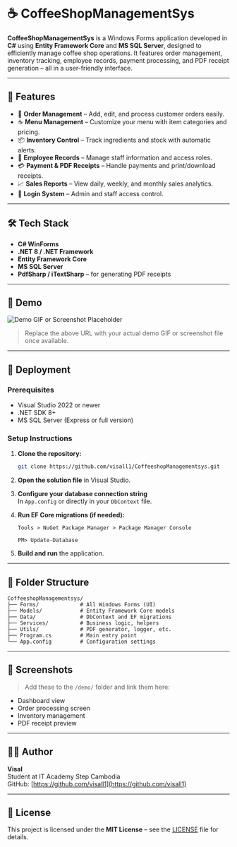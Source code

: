 
# ☕ CoffeeShopManagementSys

**CoffeeShopManagementSys** is a Windows Forms application developed in **C#** using **Entity Framework Core** and **MS SQL Server**, designed to efficiently manage coffee shop operations. It features order management, inventory tracking, employee records, payment processing, and PDF receipt generation – all in a user-friendly interface.

---

## 🔧 Features

- 🧾 **Order Management** – Add, edit, and process customer orders easily.
- ☕ **Menu Management** – Customize your menu with item categories and pricing.
- 📦 **Inventory Control** – Track ingredients and stock with automatic alerts.
- 👥 **Employee Records** – Manage staff information and access roles.
- 💳 **Payment & PDF Receipts** – Handle payments and print/download receipts.
- 📈 **Sales Reports** – View daily, weekly, and monthly sales analytics.
- 🔐 **Login System** – Admin and staff access control.

---

## 🛠️ Tech Stack

- **C# WinForms**
- **.NET 8 / .NET Framework**
- **Entity Framework Core**
- **MS SQL Server**
- **PdfSharp / iTextSharp** – for generating PDF receipts

---

## 🎥 Demo

![Demo GIF or Screenshot Placeholder](https://github.com/visall1/CoffeeshopManagementsys/blob/main/demo/demo.gif)

> Replace the above URL with your actual demo GIF or screenshot file once available.

---

## 🚀 Deployment

### Prerequisites

- Visual Studio 2022 or newer
- .NET SDK 8+
- MS SQL Server (Express or full version)

### Setup Instructions

1. **Clone the repository:**
   ```bash
   git clone https://github.com/visall1/CoffeeshopManagementsys.git
   ```

2. **Open the solution file** in Visual Studio.

3. **Configure your database connection string**  
   In `App.config` or directly in your `DbContext` file.

4. **Run EF Core migrations (if needed):**
   ```
   Tools > NuGet Package Manager > Package Manager Console

   PM> Update-Database
   ```

5. **Build and run** the application.

---

## 📂 Folder Structure

```
CoffeeshopManagementsys/
├── Forms/             # All Windows Forms (UI)
├── Models/            # Entity Framework Core models
├── Data/              # DbContext and EF migrations
├── Services/          # Business logic, helpers
├── Utils/             # PDF generator, logger, etc.
├── Program.cs         # Main entry point
└── App.config         # Configuration settings
```

---

## 📸 Screenshots

> Add these to the `/demo/` folder and link them here:

- Dashboard view  
- Order processing screen  
- Inventory management  
- PDF receipt preview

---

## 🙋‍♂️ Author

**Visal**  
Student at IT Academy Step Cambodia  
GitHub: [https://github.com/visall1](https://github.com/visall1)

---

## 📄 License

This project is licensed under the **MIT License** – see the [LICENSE](https://github.com/visall1/CoffeeshopManagementsys/blob/main/LICENSE) file for details.

